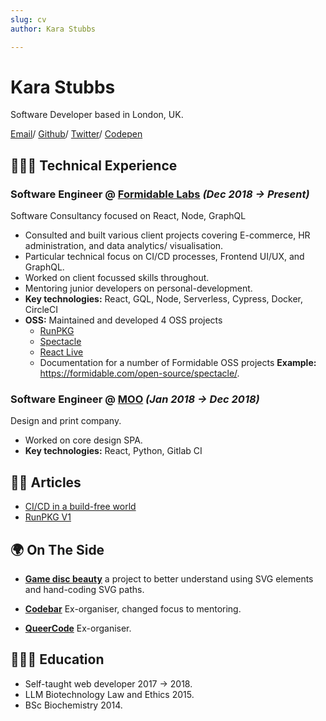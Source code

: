 ```yaml
---
slug: cv
author: Kara Stubbs

---
```


# Kara Stubbs

Software Developer based in London, UK.

[Email](mailto:karaestubbs@gmail.com)/ [Github](https://github.com/kiraarghy)/ [Twitter](https://twitter.com/KiraArghy)/ [Codepen](https://codepen.io/kiraarghy)

## 👩🏻‍💻 Technical Experience

### **Software Engineer** @ [Formidable Labs](https://formidable.com/) *(Dec 2018 -> Present)*
Software Consultancy focused on React, Node, GraphQL

* Consulted and built various client projects covering E-commerce, HR administration, and data analytics/ visualisation.
* Particular technical focus on CI/CD processes, Frontend UI/UX, and GraphQL.
* Worked on client focussed skills throughout.
* Mentoring junior developers on personal-development.
* **Key technologies:** React, GQL, Node, Serverless, Cypress, Docker, CircleCI
* **OSS:** Maintained and developed 4 OSS projects 
  * [RunPKG](https://www.runpkg.com/)
  * [Spectacle](https://github.com/FormidableLabs/spectacle)
  * [React Live](https://github.com/FormidableLabs/react-live)
  * Documentation for a number of Formidable OSS projects **Example:** https://formidable.com/open-source/spectacle/.
  
### **Software Engineer** @ [MOO](https://www.moo.com/) *(Jan 2018 -> Dec 2018)*
Design and print company.

* Worked on core design SPA.
* **Key technologies:** React, Python, Gitlab CI

## ✍🏻 Articles

* [CI/CD in a build-free world](https://formidable.com/blog/2019/build-free-world/)
* [RunPKG V1](https://formidable.com/blog/2019/runpkg-v-1/)

## 🌍 On The Side

* **[Game disc beauty](https://codepen.io/collection/AZvEzJ)** a project to better understand using SVG elements and hand-coding SVG paths.

* **[Codebar](https://codebar.io/)** Ex-organiser, changed focus to mentoring.
* **[QueerCode](https://queer-code.org/)** Ex-organiser.

## 👩🏻‍🎓 Education

* Self-taught web developer 2017 -> 2018.
* LLM Biotechnology Law and Ethics 2015.
* BSc Biochemistry 2014.
